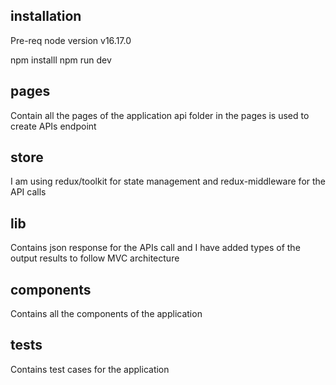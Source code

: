 
## installation
Pre-req node version v16.17.0

npm installl
npm run dev

## pages
Contain all the pages of the application
api folder in the pages is used to create APIs endpoint

## store
I am using redux/toolkit for state management and redux-middleware for the API calls

## lib 
Contains json response for the APIs call and I have added types of the output results to follow MVC architecture

## components
Contains all the components of the application

## tests
Contains test cases for the application

